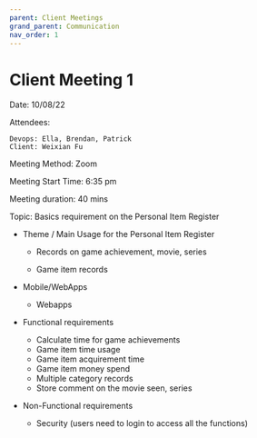 ```yaml
---
parent: Client Meetings
grand_parent: Communication
nav_order: 1
---
```

# Client Meeting 1
Date: 10/08/22

Attendees: 
    
    Devops: Ella, Brendan, Patrick 
    Client: Weixian Fu

Meeting Method: Zoom

Meeting Start Time: 6:35 pm 

Meeting duration: 40 mins  


Topic: Basics requirement on the Personal Item Register

- Theme / Main Usage for the Personal Item Register 

    - Records on game achievement, movie, series 

    - Game item records 
- Mobile/WebApps
    - Webapps 
- Functional requirements
    - Calculate time for game achievements 
    - Game item time usage
    - Game item acquirement time 
    - Game item money spend
    - Multiple category records 
    - Store comment on the movie seen, series  
- Non-Functional requirements 
    - Security (users need to login to access all the functions)

